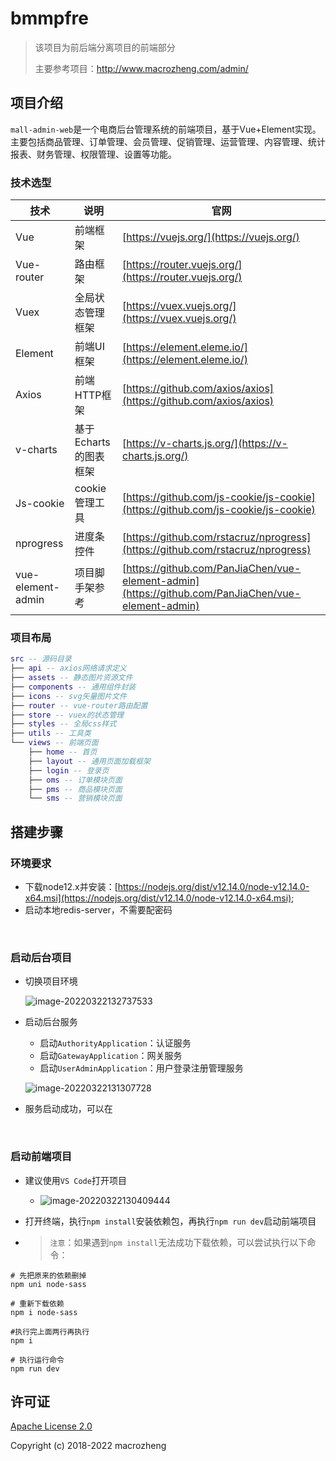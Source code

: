 # bmmpfre
> 该项目为前后端分离项目的前端部分
>
> 主要参考项目：http://www.macrozheng.com/admin/

## 项目介绍

`mall-admin-web`是一个电商后台管理系统的前端项目，基于Vue+Element实现。主要包括商品管理、订单管理、会员管理、促销管理、运营管理、内容管理、统计报表、财务管理、权限管理、设置等功能。

### 技术选型

技术 | 说明 | 官网
----|----|----
Vue | 前端框架 | [https://vuejs.org/](https://vuejs.org/)
Vue-router | 路由框架 | [https://router.vuejs.org/](https://router.vuejs.org/)
Vuex | 全局状态管理框架 | [https://vuex.vuejs.org/](https://vuex.vuejs.org/)
Element | 前端UI框架 | [https://element.eleme.io/](https://element.eleme.io/)
Axios | 前端HTTP框架 | [https://github.com/axios/axios](https://github.com/axios/axios)
v-charts | 基于Echarts的图表框架 | [https://v-charts.js.org/](https://v-charts.js.org/)
Js-cookie | cookie管理工具 | [https://github.com/js-cookie/js-cookie](https://github.com/js-cookie/js-cookie)
nprogress | 进度条控件 | [https://github.com/rstacruz/nprogress](https://github.com/rstacruz/nprogress)
vue-element-admin | 项目脚手架参考 | [https://github.com/PanJiaChen/vue-element-admin](https://github.com/PanJiaChen/vue-element-admin)

### 项目布局

``` lua
src -- 源码目录
├── api -- axios网络请求定义
├── assets -- 静态图片资源文件
├── components -- 通用组件封装
├── icons -- svg矢量图片文件
├── router -- vue-router路由配置
├── store -- vuex的状态管理
├── styles -- 全局css样式
├── utils -- 工具类
└── views -- 前端页面
    ├── home -- 首页
    ├── layout -- 通用页面加载框架
    ├── login -- 登录页
    ├── oms -- 订单模块页面
    ├── pms -- 商品模块页面
    └── sms -- 营销模块页面
```

## 搭建步骤

### 环境要求

- 下载node12.x并安装：[https://nodejs.org/dist/v12.14.0/node-v12.14.0-x64.msi](https://nodejs.org/dist/v12.14.0/node-v12.14.0-x64.msi);
- 启动本地redis-server，不需要配密码

<br>

### 启动后台项目

- 切换项目环境

  ![image-20220322132737533](https://cdn.jsdelivr.net/gh/pixyshu/picgo@main/image/20220322132738.png)

- 启动后台服务

  - 启动`AuthorityApplication`：认证服务
  - 启动`GatewayApplication`：网关服务
  - 启动`UserAdminApplication`：用户登录注册管理服务

  ![image-20220322131307728](https://cdn.jsdelivr.net/gh/pixyshu/picgo@main/image/20220322131309.png)

- 服务启动成功，可以在

<br>

### 启动前端项目

- 建议使用`VS Code`打开项目
  - ![image-20220322130409444](https://cdn.jsdelivr.net/gh/pixyshu/picgo@main/image/20220322130410.png)

- 打开终端，执行`npm install`安装依赖包，再执行`npm run dev`启动前端项目

- > `注意`：如果遇到`npm install`无法成功下载依赖，可以尝试执行以下命令：

```shell
# 先把原来的依赖删掉
npm uni node-sass

# 重新下载依赖
npm i node-sass

#执行完上面两行再执行
npm i

# 执行运行命令
npm run dev
```



## 许可证

[Apache License 2.0](https://github.com/macrozheng/mall-admin-web/blob/master/LICENSE)

Copyright (c) 2018-2022 macrozheng
